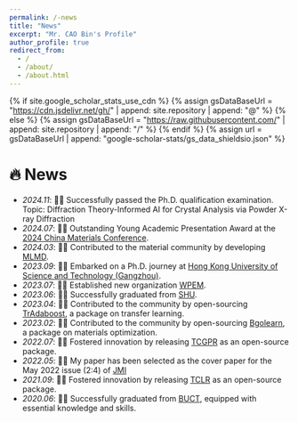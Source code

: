 ```yaml
---
permalink: /-news
title: "News"
excerpt: "Mr. CAO Bin's Profile"
author_profile: true
redirect_from: 
  - /
  - /about/
  - /about.html
---
```


{% if site.google_scholar_stats_use_cdn %}
{% assign gsDataBaseUrl = "https://cdn.jsdelivr.net/gh/" | append: site.repository | append: "@" %}
{% else %}
{% assign gsDataBaseUrl = "https://raw.githubusercontent.com/" | append: site.repository | append: "/" %}
{% endif %}
{% assign url = gsDataBaseUrl | append: "google-scholar-stats/gs_data_shieldsio.json" %}

<span class='anchor' id='-news'></span>


# 🔥 News
- *2024.11*: 🎉🎉 Successfully passed the Ph.D. qualification examination. Topic: Diffraction Theory-Informed AI for Crystal Analysis via Powder X-ray Diffraction
- *2024.07*: 🎉🎉 Outstanding Young Academic Presentation Award at the [2024 China Materials Conference](https://gdstc.gd.gov.cn/gkmlpt/content/4/4455/post_4455625.html#726).
- *2024.03*: 🎉🎉 Contributed to the material community by developing [MLMD](https://www.nature.com/articles/s41524-024-01243-4).
- *2023.09*: 🎉🎉 Embarked on a Ph.D. journey at [Hong Kong University of Science and Technology (Gangzhou)](https://www.hkust-gz.edu.cn/zh/).
- *2023.07*: 🎉🎉 Established new organization [WPEM](https://github.com/WPEM).
- *2023.06*: 🎉🎉 Successfully graduated from [SHU](https://www.shu.edu.cn/).
- *2023.04*: 🎉🎉 Contributed to the community by open-sourcing [TrAdaboost](https://github.com/Bin-Cao/TrAdaboost), a package on transfer learning.
- *2023.02*: 🎉🎉 Contributed to the community by open-sourcing [Bgolearn](https://github.com/Bin-Cao/Bgolearn), a package on materials optimization.
- *2022.07*: 🎉🎉 Fostered innovation by releasing [TCGPR](https://github.com/Bin-Cao/TCGPR) as an open-source package.
- *2022.05*: 🎉🎉 My paper has been selected as the cover paper for the May 2022 issue (2:4) of [JMI](https://www.oaepublish.com/articles/jmi.2022.04)
- *2021.09*: 🎉🎉 Fostered innovation by releasing [TCLR](https://github.com/Bin-Cao/TCLRmodel) as an open-source package.
- *2020.06*: 🎉🎉 Successfully graduated from [BUCT](https://www.buct.edu.cn/main.htm), equipped with essential knowledge and skills.
